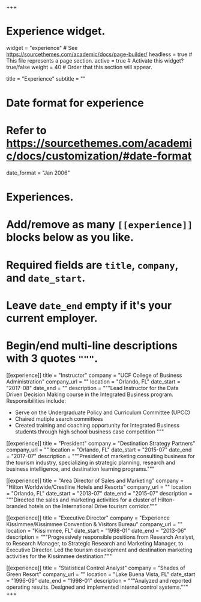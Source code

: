 +++
# Experience widget.
widget = "experience"  # See https://sourcethemes.com/academic/docs/page-builder/
headless = true  # This file represents a page section.
active = true  # Activate this widget? true/false
weight = 40  # Order that this section will appear.

title = "Experience"
subtitle = ""

# Date format for experience
#   Refer to https://sourcethemes.com/academic/docs/customization/#date-format
date_format = "Jan 2006"

# Experiences.
#   Add/remove as many `[[experience]]` blocks below as you like.
#   Required fields are `title`, `company`, and `date_start`.
#   Leave `date_end` empty if it's your current employer.
#   Begin/end multi-line descriptions with 3 quotes `"""`.
[[experience]]
  title = "Instructor"
  company = "UCF College of Business Administration"
  company_url = ""
  location = "Orlando, FL"
  date_start = "2017-08"
  date_end = ""
  description = """Lead Instructor for the Data Driven Decision Making course in the Integrated Business program.
  Responsibilities include:
  
  * Serve on the Undergraduate Policy and Curriculum Committee (UPCC)
  * Chaired mutiple search committees
  * Created training and coaching opportunity for Integrated Business students through high school business case competition
  """

[[experience]]
  title = "President"
  company = "Destination Strategy Partners"
  company_url = ""
  location = "Orlando, FL"
  date_start = "2015-07"
  date_end = "2017-07"
  description = """President of marketing consulting business for the tourism industry, specializing in strategic planning, research and business intelligence, and destination learning programs."""

[[experience]]
  title = "Area Director of Sales and Marketing"
  company = "Hilton Worldwide/Crestline Hotels and Resorts"
  company_url = ""
  location = "Orlando, FL"
  date_start = "2013-07"
  date_end = "2015-07"
  description = """Directed the sales and marketing activities for a cluster of Hilton-branded hotels on the International Drive tourism corridor."""

  [[experience]]
  title = "Executive Director"
  company = "Experience Kissimmee/Kissimmee Convention & Visitors Bureau"
  company_url = ""
  location = "Kissimmee, FL"
  date_start = "1998-01"
  date_end = "2013-06"
  description = """Progressively responsible positions from Research Analyst, to Research Manager, to Strategic Research and Marketing Manager, to Executive Director.  Led the tourism development and destination marketing activities for the Kissimmee destination."""

  [[experience]]
  title = "Statistical Control Analyst"
  company = "Shades of Green Resort"
  company_url = ""
  location = "Lake Buena Vista, FL"
  date_start = "1996-09"
  date_end = "1998-01"
  description = """Analyzed and reported operating results.  Designed and implemented internal control systems."""
  +++
